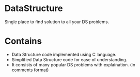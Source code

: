 # DataStructure
Single place to find solution to all your DS problems.

# Contains
  - Data Structure code implemented using C language.
  - Simplified Data Structure code for ease of understanding.
  - It consists of many popular DS problems with explaination. (in comments format)
